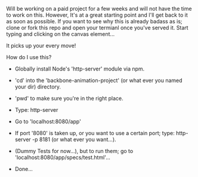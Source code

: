 Will be working on a paid project for a few weeks and will not have the time to work on this. However, It's at a great starting point and I'll get back to it as soon as possible. If you want to see why this is already badass as is; clone or fork this repo and open your termianl once you've served it. Start typing and clicking on the canvas element...

It picks up your every move!


How do I use this?

- Globally install Node's 'http-server' module via npm.  

- 'cd' into the 'backbone-animation-project' (or what ever you named your dir) directory.

- 'pwd' to make sure you're in the right place.

- Type: http-server

- Go to 'localhost:8080/app'

- If port '8080' is taken up, or you want to use a certain port; type: http-server -p 8181 (or what ever you want...).

- (Dummy Tests for now...), but to run them; go to 'localhost:8080/app/specs/test.html'...

- Done...